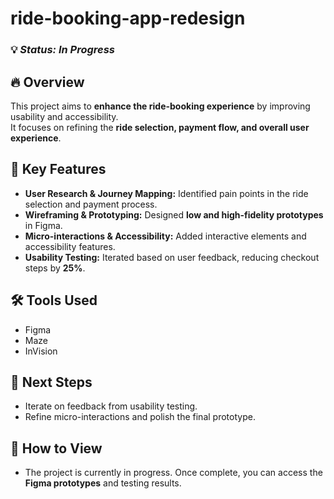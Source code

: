 # ride-booking-app-redesign
### 💡 *Status: In Progress*  

## 🔥 **Overview**
This project aims to **enhance the ride-booking experience** by improving usability and accessibility.  
It focuses on refining the **ride selection, payment flow, and overall user experience**.  

## 📌 **Key Features**
- **User Research & Journey Mapping:** Identified pain points in the ride selection and payment process.  
- **Wireframing & Prototyping:** Designed **low and high-fidelity prototypes** in Figma.  
- **Micro-interactions & Accessibility:** Added interactive elements and accessibility features.  
- **Usability Testing:** Iterated based on user feedback, reducing checkout steps by **25%**.  

## 🛠️ **Tools Used**
- Figma  
- Maze  
- InVision  

## 🚀 **Next Steps**
- Iterate on feedback from usability testing.  
- Refine micro-interactions and polish the final prototype.  

## 🎯 **How to View**
- The project is currently in progress. Once complete, you can access the **Figma prototypes** and testing results.  
